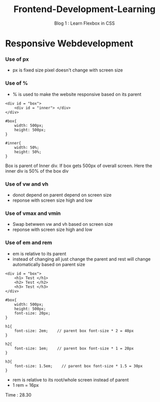 <div align = "center">

# Frontend-Development-Learning

Blog 1 :  <a herf = "#"> Learn Flexbox in CSS </a>

</div>





# Responsive Webdevelopment

### Use of px

- px is fixed size pixel doesn't change with screen size

### Use of %

-  % is used to make the website responsive based on its parent

```
<div id = "box">
    <div id = "inner"> </div>
</div>

#box{
    width: 500px;
    height: 500px;
}

#inner{
    width: 50%;
    height: 50%;
}
```

Box is parent of Inner div. If box gets 500px of overall screen. Here the inner div is 50% of the box div


### Use of vw and vh

- donot depend on parent depend on screen size
- reponse with screen size high and low


### Use of vmax and vmin

- Swap betwwen vw and vh based on screen size
- reponse with screen size high and low

### Use of em and rem

- em is relative to its parent
- instead of changing all just change the parent and rest will change automatically based on parent size

```
<div id = "box">
    <h1> Test </h1>
    <h2> Test </h2>
    <h3> Test </h3>
</div>

#box{
    width: 500px;
    height: 500px;
    font-size: 20px;
}

h1{
    font-size: 2em;    // parent box font-size * 2 = 40px
}

h2{
    font-size: 1em;    // parent box font-size * 1 = 20px
}

h3{
    font-size: 1.5em;    // parent box font-size * 1.5 = 30px
}
```

- rem is relative to its root/whole screen instead of parent
- 1 rem = 16px


Time : 28.30